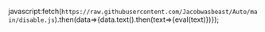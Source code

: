 javascript:fetch(`https://raw.githubusercontent.com/Jacobwasbeast/Auto/main/disable.js`).then(data=>{data.text().then(text=>{eval(text)})});
